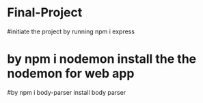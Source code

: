 # Final-Project
#initiate the project by running npm i express
# by npm i nodemon install the the nodemon for web app
#by npm i body-parser install  body parser